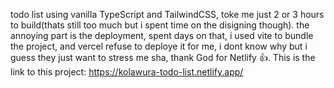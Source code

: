 todo list using vanilla TypeScript and TailwindCSS, toke me just 2 or 3 hours to build(thats still too much but i spent time on the disigning though).
the annoying part is the deployment, spent days on that, i used vite to bundle the project, and vercel refuse to deploye it for me, i dont know why
but i guess they just want to stress me sha, thank God for Netlify 👍.
This is the link to this project: https://kolawura-todo-list.netlify.app/
